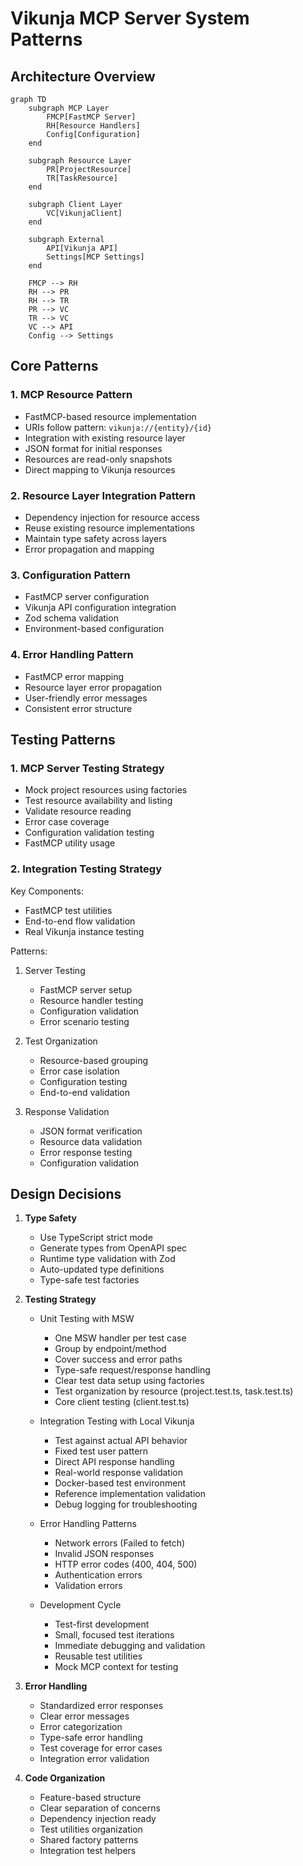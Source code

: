 # Vikunja MCP Server System Patterns

## Architecture Overview

```mermaid
graph TD
    subgraph MCP Layer
        FMCP[FastMCP Server]
        RH[Resource Handlers]
        Config[Configuration]
    end

    subgraph Resource Layer
        PR[ProjectResource]
        TR[TaskResource]
    end

    subgraph Client Layer
        VC[VikunjaClient]
    end

    subgraph External
        API[Vikunja API]
        Settings[MCP Settings]
    end

    FMCP --> RH
    RH --> PR
    RH --> TR
    PR --> VC
    TR --> VC
    VC --> API
    Config --> Settings
```

## Core Patterns

### 1. MCP Resource Pattern

- FastMCP-based resource implementation
- URIs follow pattern: `vikunja://{entity}/{id}`
- Integration with existing resource layer
- JSON format for initial responses
- Resources are read-only snapshots
- Direct mapping to Vikunja resources

### 2. Resource Layer Integration Pattern

- Dependency injection for resource access
- Reuse existing resource implementations
- Maintain type safety across layers
- Error propagation and mapping

### 3. Configuration Pattern

- FastMCP server configuration
- Vikunja API configuration integration
- Zod schema validation
- Environment-based configuration

### 4. Error Handling Pattern

- FastMCP error mapping
- Resource layer error propagation
- User-friendly error messages
- Consistent error structure

## Testing Patterns

### 1. MCP Server Testing Strategy

- Mock project resources using factories
- Test resource availability and listing
- Validate resource reading
- Error case coverage
- Configuration validation testing
- FastMCP utility usage

### 2. Integration Testing Strategy

Key Components:

- FastMCP test utilities
- End-to-end flow validation
- Real Vikunja instance testing

Patterns:

1. Server Testing

   - FastMCP server setup
   - Resource handler testing
   - Configuration validation
   - Error scenario testing

2. Test Organization

   - Resource-based grouping
   - Error case isolation
   - Configuration testing
   - End-to-end validation

3. Response Validation
   - JSON format verification
   - Resource data validation
   - Error response testing
   - Configuration validation

## Design Decisions

1. **Type Safety**

   - Use TypeScript strict mode
   - Generate types from OpenAPI spec
   - Runtime type validation with Zod
   - Auto-updated type definitions
   - Type-safe test factories

2. **Testing Strategy**

   - Unit Testing with MSW

     - One MSW handler per test case
     - Group by endpoint/method
     - Cover success and error paths
     - Type-safe request/response handling
     - Clear test data setup using factories
     - Test organization by resource (project.test.ts, task.test.ts)
     - Core client testing (client.test.ts)

   - Integration Testing with Local Vikunja

     - Test against actual API behavior
     - Fixed test user pattern
     - Direct API response handling
     - Real-world response validation
     - Docker-based test environment
     - Reference implementation validation
     - Debug logging for troubleshooting

   - Error Handling Patterns

     - Network errors (Failed to fetch)
     - Invalid JSON responses
     - HTTP error codes (400, 404, 500)
     - Authentication errors
     - Validation errors

   - Development Cycle
     - Test-first development
     - Small, focused test iterations
     - Immediate debugging and validation
     - Reusable test utilities
     - Mock MCP context for testing

3. **Error Handling**

   - Standardized error responses
   - Clear error messages
   - Error categorization
   - Type-safe error handling
   - Test coverage for error cases
   - Integration error validation

4. **Code Organization**
   - Feature-based structure
   - Clear separation of concerns
   - Dependency injection ready
   - Test utilities organization
   - Shared factory patterns
   - Integration test helpers
